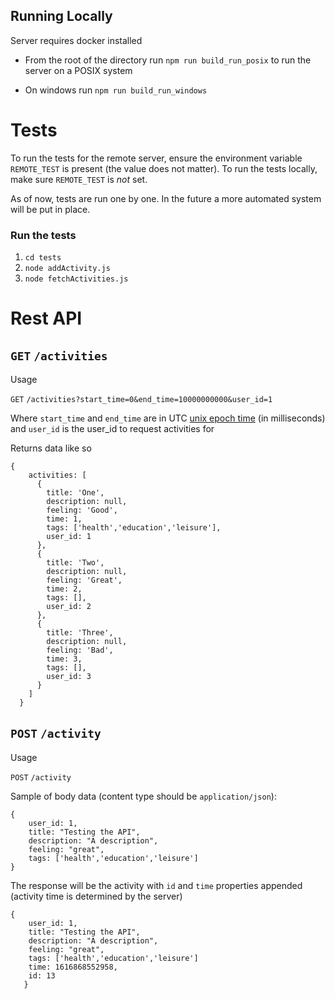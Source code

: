 ## Running Locally 

Server requires docker installed

- From the root of the directory run `npm run build_run_posix` to run the server on a POSIX system

- On windows run `npm run build_run_windows`

# Tests
To run the tests for the remote server, ensure the environment variable `REMOTE_TEST` is present (the value does not matter).
To run the tests locally, make sure `REMOTE_TEST` is *not* set.

As of now, tests are run one by one. In the future a more automated system will be put in place.

### Run the tests
1. `cd tests`
1.  `node addActivity.js`
1.  `node fetchActivities.js`





# Rest API

## `GET` `/activities`

Usage

`GET` `/activities?start_time=0&end_time=10000000000&user_id=1`

Where `start_time` and `end_time` are in UTC [unix epoch time](https://en.wikipedia.org/wiki/Unix_time) (in milliseconds)
and `user_id` is the user_id to request activities for



Returns data like so

```
{
    activities: [
      {
        title: 'One',
        description: null,
        feeling: 'Good',
        time: 1,
        tags: ['health','education','leisure'],
        user_id: 1
      },
      {
        title: 'Two',
        description: null,
        feeling: 'Great',
        time: 2,
        tags: [],
        user_id: 2
      },
      {
        title: 'Three',
        description: null,
        feeling: 'Bad',
        time: 3,
        tags: [],
        user_id: 3
      }
    ]
  }
```


## `POST` `/activity`

Usage

`POST` `/activity`

Sample of body data (content type should be `application/json`):

```
{
    user_id: 1,
    title: "Testing the API",
    description: "A description",
    feeling: "great",
    tags: ['health','education','leisure']
}
```

The response will be the activity with `id` and `time` properties appended
(activity time is determined by the server)

```
{
    user_id: 1,
    title: "Testing the API",
    description: "A description",
    feeling: "great",
    tags: ['health','education','leisure']
    time: 1616868552958,
    id: 13
   }
```